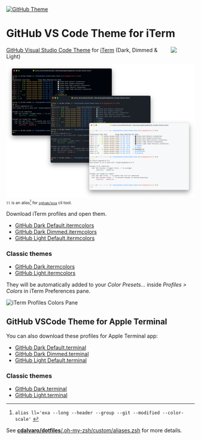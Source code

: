 [![GitHub Theme][vscode-github-theme-version]][github-vscode-theme-release]

# GitHub VS Code Theme for iTerm

<img src="https://github.gallerycdn.vsassets.io/extensions/github/github-vscode-theme/4.0.4/1619167378915/Microsoft.VisualStudio.Services.Icons.Default" width="64px" align="right" style="top: 1px; visibility: visible;" />

[GitHub Visual Studio Code Theme][vscode-github-theme-marketplace] for [iTerm](https://iterm2.com) (Dark, Dimmed & Light)

<p style="font-size:8pt">
  <img src="images/GitHubThemeiTerm.png">
  <code>ll</code> is an alias<span id="a1"><a href="#f1"><sup>1</sup></a></span> for <a href="https://github.com/ogham/exa"><code>ogham/exa</code></a> cli tool.
</p>

Download iTerm profiles and open them.

- [GitHub Dark Default.itermcolors](https://raw.githubusercontent.com/cdalvaro/github-theme-iterm/HEAD/GitHub%20Dark%20Default.itermcolors)
- [GitHub Dark Dimmed.itermcolors](https://raw.githubusercontent.com/cdalvaro/github-theme-iterm/HEAD/GitHub%20Dark%20Dimmed.itermcolors)
- [GitHub Light Default.itermcolors](https://raw.githubusercontent.com/cdalvaro/github-theme-iterm/HEAD/GitHub%20Light%20Default.itermcolors)

### Classic themes

- [GitHub Dark.itermcolors](https://raw.githubusercontent.com/cdalvaro/github-theme-iterm/HEAD/classic/GitHub%20Dark.itermcolors)
- [GitHub Light.itermcolors](https://raw.githubusercontent.com/cdalvaro/github-theme-iterm/HEAD/classic/GitHub%20Light.itermcolors)

They will be automatically added to your _Color Presets..._ inside _Profiles > Colors_ in iTerm Preferences pane.

![iTerm Profiles Colors Pane](images/iTermProfilesColorsPane.png)

## GitHub VSCode Theme for Apple Terminal

You can also download these profiles for Apple Terminal app:

- [GitHub Dark Default.terminal](https://raw.githubusercontent.com/cdalvaro/github-theme-iterm/HEAD/terminal/GitHub%20Dark%20Default.terminal)
- [GitHub Dark Dimmed.terminal](https://raw.githubusercontent.com/cdalvaro/github-theme-iterm/HEAD/terminal/GitHub%20Dark%20Dimmed.terminal)
- [GitHub Light Default.terminal](https://raw.githubusercontent.com/cdalvaro/github-theme-iterm/HEAD/terminal/GitHub%20Light%20Default.terminal)

### Classic themes

- [GitHub Dark.terminal](https://raw.githubusercontent.com/cdalvaro/github-theme-iterm/HEAD/terminal/classic/GitHub%20Dark.terminal)
- [GitHub Light.terminal](https://raw.githubusercontent.com/cdalvaro/github-theme-iterm/HEAD/terminal/classic/GitHub%20Light.terminal)

[vscode-github-theme-marketplace]: https://marketplace.visualstudio.com/items?itemName=GitHub.github-vscode-theme
[vscode-github-theme-version]: https://img.shields.io/badge/GitHub%20Theme-v4.0.4-007ACC?style=flat-square&logo=visual-studio-code&logoColor=007ACC
[github-vscode-theme-release]: https://github.com/primer/github-vscode-theme/releases/tag/v4.0.4

---

1. <span id="f1"></span> `alias ll='exa --long --header --group --git --modified --color-scale'` [↩️](#a1)

See <a href="https://github.com/cdalvaro/dotfiles/blob/main/.oh-my-zsh/custom/aliases.zsh"><b>cdalvaro/dotfiles</b>/.oh-my-zsh/custom/aliases.zsh</a> for more details.
